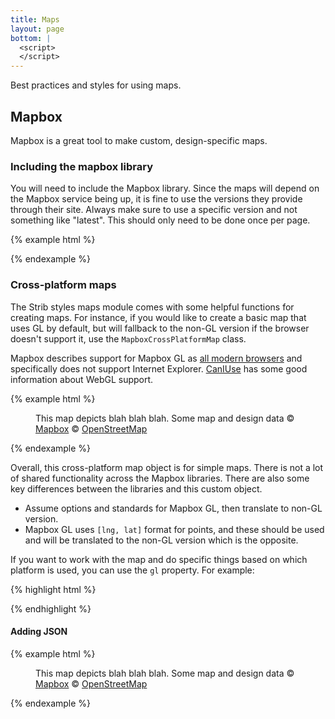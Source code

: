 ```yaml
---
title: Maps
layout: page
bottom: |
  <script>
  </script>
---
```


Best practices and styles for using maps.

## Mapbox

Mapbox is a great tool to make custom, design-specific maps.

### Including the mapbox library

You will need to include the Mapbox library. Since the maps will depend on the Mapbox service being up, it is fine to use the versions they provide through their site. Always make sure to use a specific version and not something like "latest". This should only need to be done once per page.

{% example html %}

<!-- Mapbox GL library -->
<script src="https://api.tiles.mapbox.com/mapbox-gl-js/v0.48.0/mapbox-gl.js"></script>
<link href="https://api.tiles.mapbox.com/mapbox-gl-js/v0.48.0/mapbox-gl.css" rel="stylesheet">

<!-- Mapbox non-GL JS library -->
<script src="https://api.mapbox.com/mapbox.js/v3.1.1/mapbox.js"></script>
<link href="https://api.mapbox.com/mapbox.js/v3.1.1/mapbox.css" rel="stylesheet">
{% endexample %}

### Cross-platform maps

The Strib styles maps module comes with some helpful functions for creating maps. For instance, if you would like to create a basic map that uses GL by default, but will fallback to the non-GL version if the browser doesn't support it, use the `MapboxCrossPlatformMap` class.

Mapbox describes support for Mapbox GL as [all modern browsers](https://www.mapbox.com/help/mapbox-browser-support/) and specifically does not support Internet Explorer. [CanIUse](https://caniuse.com/#search=gl) has some good information about WebGL support.

{% example html %}

<figure>
  <div id="cross-map" class="figure-object figure-map"></div>

  <figcaption>
    This map depicts blah blah blah.  Some map and design data
    &copy; <a href="https://www.mapbox.com/about/maps/" target="_blank" rel="noopener">Mapbox</a>
    &copy; <a href="http://www.openstreetmap.org/about/" target="_blank" rel="noopener">OpenStreetMap</a>
  </figcaption>
</figure>

<script>
  (function() {
    // Create map with default options.
    var map = new stribStyles.maps.MapboxCrossPlatformMap('cross-map', {});

    // Show off some methods
    var delay = 2500;
    setTimeout(function() {
      map.centerOn(stribStyles.maps.places.minneapolis);

      setTimeout(function() {
        map.zoomTo(8);

        setTimeout(function() {
          map.centerOn(stribStyles.maps.places.duluth, 7);

          setTimeout(function() {
            map.fitBounds(stribStyles.maps.bounds.minnesota);
          }, delay);
        }, delay);
      }, delay);
    }, delay);
  })();
</script>

{% endexample %}

Overall, this cross-platform map object is for simple maps. There is not a lot of shared functionality across the Mapbox libraries. There are also some key differences between the libraries and this custom object.

- Assume options and standards for Mapbox GL, then translate to non-GL version.
- Mapbox GL uses `[lng, lat]` format for points, and these should be used and will be translated to the non-GL version which is the opposite.

If you want to work with the map and do specific things based on which platform is used, you can use the `gl` property. For example:

{% highlight html %}

<script>
  var map = new stribStyles.maps.MapboxCrossPlatformMap('map', {});
  if (map.gl) {
    map.map.setPitch(30);
  }
</script>

{% endhighlight %}

#### Adding JSON

{% example html %}

<figure>
  <div id="cross-json-map" class="figure-object figure-map"></div>

  <figcaption>
    This map depicts blah blah blah.  Some map and design data
    &copy; <a href="https://www.mapbox.com/about/maps/" target="_blank" rel="noopener">Mapbox</a>
    &copy; <a href="http://www.openstreetmap.org/about/" target="_blank" rel="noopener">OpenStreetMap</a>
  </figcaption>
</figure>

<script src="http://static.startribune.com/assets/libs/topojson/3.0.2/topojson.min.js"></script>
<script>
  (function() {
    // Create map with default options.
    var map = new stribStyles.maps.MapboxCrossPlatformMap('cross-json-map', {});
    map.fitBounds(stribStyles.maps.bounds.minnesota);

    // Get some sample data
    window.fetch('https://raw.githubusercontent.com/deldersveld/topojson/master/countries/us-states/MN-27-minnesota-counties.json').then(response => response.json()).then(counties => {
      console.log(topojson.feature(counties, counties.objects.cb_2015_minnesota_county_20m));
      map.addGeoJSON(
        'counties',
        topojson.feature(counties, counties.objects.cb_2015_minnesota_county_20m),
        {});
    });
  })();
</script>

{% endexample %}
